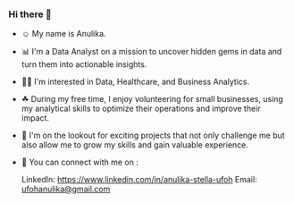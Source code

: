 ### Hi there 👋



- ☺ My name is Anulika.
- 📊 I'm a Data Analyst on a mission to uncover hidden gems in data and turn them into actionable insights.
- 🕵️‍♀️ I'm interested in Data, Healthcare, and Business Analytics. 
- ☘ During my free time, I enjoy volunteering for small businesses, using my analytical skills to optimize their operations and improve their impact.
- 👀 I'm on the lookout for exciting projects that not only challenge me but also allow me to grow my skills and gain valuable experience.
- 👭 You can connect with me on : 
     
     LinkedIn: https://www.linkedin.com/in/anulika-stella-ufoh
     Email: ufohanulika@gmail.com




